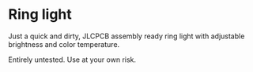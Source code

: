 Ring light
==========

Just a quick and dirty, JLCPCB assembly ready ring light with adjustable brightness and color temperature.

Entirely untested. Use at your own risk.
